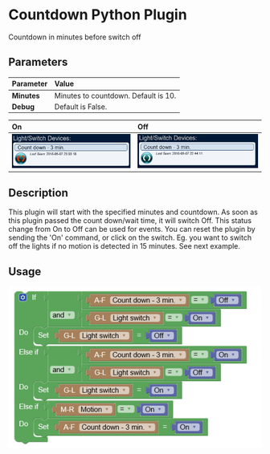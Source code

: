 # Countdown Python Plugin
Countdown in minutes before switch off

## Parameters
Parameter   | Value                                |
:---        | :---                                 |
**Minutes** | Minutes to countdown. Default is 10. |
**Debug**   | Default is False.                    |

On | Off |
:--- | :---
![On](https://github.com/Xorfor/Domoticz-Countdown/blob/master/images/Countdown_on.PNG) | ![Off](https://github.com/Xorfor/Domoticz-Countdown/blob/master/images/Countdown.PNG) |

## Description
This plugin will start with the specified minutes and countdown. As soon as this plugin passed the count down/wait time, it will switch Off. This status change from On to Off can be used for events. 
You can reset the plugin by sending the 'On' command, or click on the switch.
Eg. you want to switch off the lights if no motion is detected in 15 minutes. See next example.

## Usage
![Usage](https://github.com/Xorfor/Domoticz-Countdown/blob/master/images/Knipsel.PNG)
